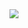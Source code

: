 <img src="https://cdn.inflearn.com/public/courses/326750/cover/d7815167-2a01-42c1-aacf-bbd32a3705bc/326750-eng.png" />
